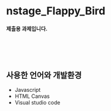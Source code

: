 # nstage_Flappy_Bird

#### 제출용 과제입니다.
<br/>
<br/>
<br/>

사용한 언어와 개발환경
---
- Javascript
- HTML Canvas
- Visual studio code


